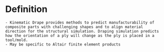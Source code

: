 # Definition
	- Kinematic Drape provides methods to predict manufacturability of composite parts with challenging shapes and to align material direction for the structural simulation. Draping simulation predicts how the orientation of a ply will change as the ply is placed in a tool/mold.
	- May be specific to Altair finite element products